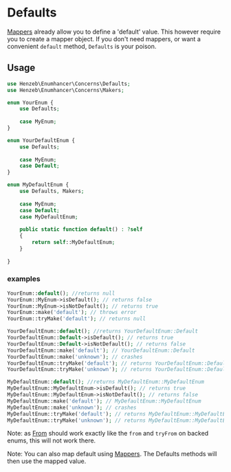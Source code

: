 # Defaults

[Mappers](mappers.md) already allow you to define a 'default' value. This 
however require you to create a mapper object. If you don't need mappers, 
or want a convenient `default` method, `Defaults` is your poison.

## Usage

```php
use Henzeb\Enumhancer\Concerns\Defaults;
use Henzeb\Enumhancer\Concerns\Makers;

enum YourEnum {
    use Defaults;
    
    case MyEnum;
}

enum YourDefaultEnum {
    use Defaults;
    
    case MyEnum;
    case Default;  
}

enum MyDefaultEnum {
    use Defaults, Makers;
    
    case MyEnum;
    case Default;
    case MyDefaultEnum;
    
    public static function default() : ?self
    {
        return self::MyDefaultEnum;
    }
    
}
```
### examples
```php
YourEnum::default(); //returns null
YourEnum::MyEnum->isDefault(); // returns false
YourEnum::MyEnum->isNotDefault(); // returns true
YourEnum::make('default'); // throws error
YourEnum::tryMake('default'); // returns null

YourDefaultEnum::default(); //returns YourDefaultEnum::Default
YourDefaultEnum::Default->isDefault(); // returns true
YourDefaultEnum::Default->isNotDefault(); // returns false
YourDefaultEnum::make('default'); // YourDefaultEnum::Default
YourDefaultEnum::make('unknown'); // crashes
YourDefaultEnum::tryMake('default'); // returns YourDefaultEnum::Default
YourDefaultEnum::tryMake('unknown'); // returns YourDefaultEnum::Default

MyDefaultEnum::default(); //returns MyDefaultEnum::MyDefaultEnum
MyDefaultEnum::MyDefaultEnum->isDefault(); // returns true
MyDefaultEnum::MyDefaultEnum->isNotDefault(); // returns false
MyDefaultEnum::make('default'); // MyDefaultEnum::MyDefaultEnum
MyDefaultEnum::make('unknown'); // crashes
MyDefaultEnum::tryMake('default'); // returns MyDefaultEnum::MyDefaultEnum
MyDefaultEnum::tryMake('unknown'); // returns MyDefaultEnum::MyDefaultEnum

```

Note: as [From](from.md) should work exactly like the `from` and `tryFrom` 
on backed enums, this will not work there.

Note: You can also map default using [Mappers](mappers.md). The Defaults 
methods will then use the mapped value.
